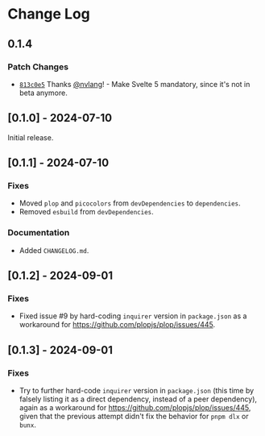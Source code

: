 # Change Log

## 0.1.4

### Patch Changes

- [`813c0e5`](https://github.com/nvlang/sveltex/commit/813c0e599b3b5c87f00293fa6eec5127047b2801)
  Thanks [@nvlang](https://github.com/nvlang)! - Make Svelte 5 mandatory, since
  it's not in beta anymore.

## [0.1.0] - 2024-07-10

Initial release.

## [0.1.1] - 2024-07-10

### Fixes

- Moved `plop` and `picocolors` from `devDependencies` to `dependencies`.
- Removed `esbuild` from `devDependencies`.

### Documentation

- Added `CHANGELOG.md`.

## [0.1.2] - 2024-09-01

### Fixes

- Fixed issue #9 by hard-coding `inquirer` version in `package.json` as a
  workaround for https://github.com/plopjs/plop/issues/445.

## [0.1.3] - 2024-09-01

### Fixes

- Try to further hard-code `inquirer` version in `package.json` (this time by
  falsely listing it as a direct dependency, instead of a peer dependency),
  again as a workaround for https://github.com/plopjs/plop/issues/445, given
  that the previous attempt didn't fix the behavior for `pnpm dlx` or `bunx`.
